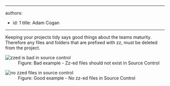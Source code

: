 

---
authors:
  - id: 1
    title: Adam Cogan
---




<span class='intro'> <p>Keeping your projects tidy says good things about the teams maturity. Therefore any files and folders that are prefixed with zz, must be deleted from the project.</p> </span>

<dl class="badImage"><dt> 
      <img alt="zzed is bad in source control" src="/SoftwareDevelopment/RulesToBetterDotNETProjects/PublishingImages/zzed-bad.jpg" /> 
   </dt><dd>Figure&#58; Bad example - Zz-ed files should not exist in Source Control</dd></dl>
<dl class="goodImage"><dt>
      <img alt="no zzed files in source control" src="/SoftwareDevelopment/RulesToBetterDotNETProjects/PublishingImages/zzed-good.jpg" />
   </dt><dd>Figure&#58; Good example - No zz-ed files in Source Control</dd></dl>


